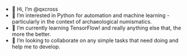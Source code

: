 - 👋 Hi, I’m @qxcross
- 👀 I’m interested in Python for automation and machine learning - particularly in the context of archaeological numismatics.
- 🌱 I’m currently learning TensorFlow! and really anything else that, the more the better.
- 💞️ I’m looking to collaborate on any simple tasks that need doing and help me to develop.

<!---
qxcross/qxcross is a ✨ special ✨ repository because its `README.md` (this file) appears on your GitHub profile.
You can click the Preview link to take a look at your changes.
--->

